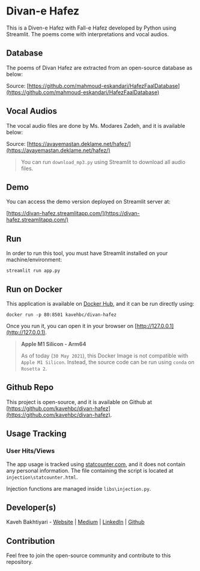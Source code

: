# Divan-e Hafez

This is a Diven-e Hafez with Fall-e Hafez developed by Python using Streamlit.
The poems come with interpretations and vocal audios.

## Database
The poems of Divan Hafez are extracted from an open-source database as below:

Source: [https://github.com/mahmoud-eskandari/HafezFaalDatabase](https://github.com/mahmoud-eskandari/HafezFaalDatabase)

## Vocal Audios
The vocal audio files are done by Ms. Modares Zadeh, and it is available below:  

Source: [https://avayemastan.deklame.net/hafez/](https://avayemastan.deklame.net/hafez/)

> You can run `download_mp3.py` using Streamlit to download all audio files.

## Demo
You can access the demo version deployed on Streamlit server at:

[https://divan-hafez.streamlitapp.com/](https://divan-hafez.streamlitapp.com/)

## Run
In order to run this tool, you must have Streamlit installed on your machine/environment:

    streamlit run app.py

## Run on Docker
This application is available on [Docker Hub](https://hub.docker.com/r/kavehbc/divan-hafez), and it can be run directly using:

    docker run -p 80:8501 kavehbc/divan-hafez

Once you run it, you can open it in your browser on [http://127.0.0.1](http://127.0.0.1).

> **Apple M1 Silicon - Arm64**
> 
> As of today (`30 May 2021`), this Docker Image is not compatible with `Apple M1 Silicon`.
> Instead, the source code can be run using `conda` on `Rosetta 2`.

## Github Repo
This project is open-source, and it is available on Github at [https://github.com/kavehbc/divan-hafez](https://github.com/kavehbc/divan-hafez).

## Usage Tracking
### User Hits/Views
The app usage is tracked using [statcounter.com](https://statcounter.com/),
and it does not contain any personal information. The file containing the script is located at
`injection\statcounter.html`.

Injection functions are managed inside `libs\injection.py`.

## Developer(s)
Kaveh Bakhtiyari - [Website](http://bakhtiyari.com) | [Medium](https://medium.com/@bakhtiyari)
  | [LinkedIn](https://www.linkedin.com/in/bakhtiyari) | [Github](https://github.com/kavehbc)

## Contribution
Feel free to join the open-source community and contribute to this repository.
